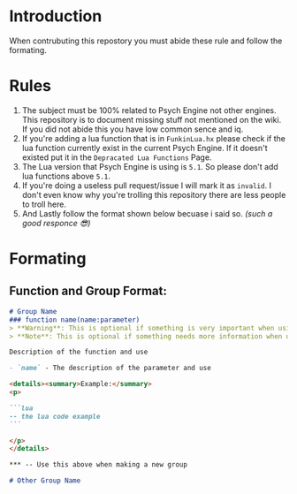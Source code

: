# Introduction
When contrubuting this repostory you must abide these rule and follow the formating.

# Rules
1. The subject must be 100% related to Psych Engine not other engines. This repository is to document missing stuff not mentioned on the wiki. If you did not abide this you have low common sence and iq.
2. If you're adding a lua function that is in `FunkinLua.hx` please check if the lua function currently exist in the current Psych Engine. If it doesn't existed put it in the `Depracated Lua Functions` Page.
3. The Lua version that Psych Engine is using is `5.1`. So please don't add lua functions above `5.1`. 
4. If you're doing a useless pull request/issue I will mark it as `invalid`. I don't even know why you're trolling this repository there are less people to troll here.
5. And Lastly follow the format shown below becuase i said so. _(such a good responce 😎)_

# Formating
## Function and Group Format:

````md
# Group Name
### function name(name:parameter)
> **Warning**: This is optional if something is very important when using a function
> **Note**: This is optional if something needs more information when using a function

Description of the function and use

- `name` - The description of the parameter and use

<details><summary>Example:</summary>
<p>

```lua
-- the lua code example
```

</p>
</details>

*** -- Use this above when making a new group

# Other Group Name

````